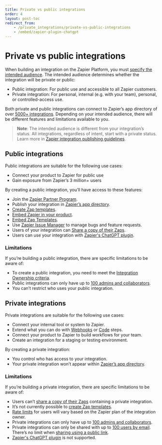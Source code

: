 ```yaml
---
title: Private vs public integrations
order: 4
layout: post-toc
redirect_from: 
    - /private_integrations/private-vs-public-integrations
    - /embed/zapier-plugin-chatgpt
---
```

# Private vs public integrations

When building an integration on the Zapier Platform, you must [specify the intended audience](https://platform.zapier.com/build/add). The intended audience determines whether the integration will be private or public:

* Public integration: For public use and accessible to all Zapier customers.
* Private integration: For personal, internal (e.g. with your team), personal, or controlled-access use.

Both private and public integrations can connect to Zapier’s app directory of over [5000+ integrations](https://zapier.com/apps). Depending on your intended audience, there will be different features and limitations available to you. 

> **Note**: The intended audience is different from your integration’s status. All integrations, regardless of intent, start with a private status. Learn more in [Zapier integration publishing guidelines](https://platform.zapier.com/publish/integration-publishing-guidelines).



## Public integrations

Public integrations are suitable for the following use cases:

* Connect your product to Zapier for public use
* Gain exposure from Zapier’s 3 million+ users



 By creating a public integration, you’ll have access to these features:

* Join the [Zapier Partner Program](https://zapier.com/platform/partner-program).
* Publish your integration in [Zapier’s app directory](https://zapier.com/apps).
* [Create Zap templates](https://platform.zapier.com/partners/zap-templates).
* [Embed Zapier in your product](https://platform.zapier.com/embed/overview).
* [Embed Zap Templates](https://platform.zapier.com/embed/zap-templates).
* Use [Zapier Issue Manager](https://platform.zapier.com/partners/zim) to manage bugs and feature requests.
* Users of your integration can [Share a copy of their Zaps](https://help.zapier.com/hc/en-us/articles/8496292155405-Share-a-copy-of-your-Zap).
* Users can use your integration with [Zapier's ChatGPT plugin](https://help.zapier.com/hc/en-us/articles/14058263394573).

### Limitations

If you’re building a public integration, there are specific limitations to be aware of: 

* To create a public integration, you need to meet the [Integration Ownership criteria](https://platform.zapier.com/publish/integration-publishing-guidelines#21-integration-ownership).
* Public integrations can only have up to [100 admins and collaborators](https://platform.zapier.com/manage/invite-team-member). 
* You can’t restrict who uses your public integration.



## Private integrations

Private integrations are suitable for the following use cases: 

* Connect your internal tool or system to Zapier.
* Extend what you can do with [Webhooks](https://help.zapier.com/hc/en-us/articles/8496326446989-Send-webhooks-in-Zaps) or [Code](https://help.zapier.com/hc/en-us/articles/8496310939021-Use-JavaScript-code-in-Zaps) steps.
* Connect your product to Zapier to build workflows for your team.
* Create an integration for a staging or testing environment.

By creating a private integration:

* You control who has access to your integration.
* Your private integration won’t appear within [Zapier’s app directory](https://zapier.com/apps).

### Limitations

If you’re building a private integration, there are specific limitations to be aware of: 

* Users can’t [share a copy of their Zaps](https://help.zapier.com/hc/en-us/articles/8496292155405-Share-a-copy-of-your-Zap) containing a private integration. 
* It’s not currently possible to [create Zap templates](https://platform.zapier.com/publish/zap-templates).
* [Rate limits](https://platform.zapier.com/quickstart/private-integration-rate-limits) for users will vary based on the Zapier plan of the integration owner.
* Private integrations can only have up to [100 admins and collaborators](https://platform.zapier.com/manage/invite-team-member). 
* Private integrations can only be shared with up to [100 users by email](https://platform.zapier.com/manage/share-integration#invite-users-by-email). There’s no limit when [sharing using a public link](https://platform.zapier.com/manage/share-integration#invite-users-with-a-public-link).
* [Zapier's ChatGPT plugin](https://help.zapier.com/hc/en-us/articles/14058263394573) is not supported.






